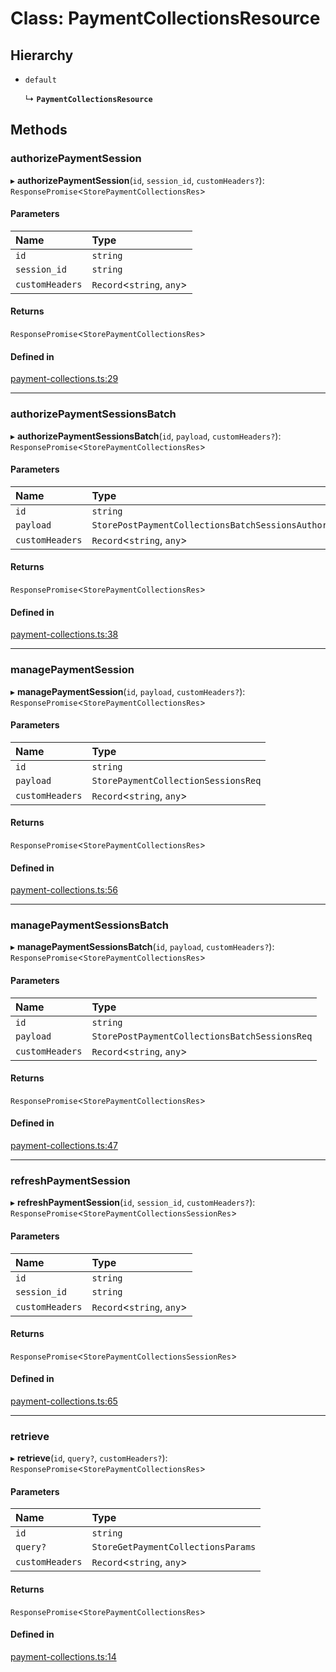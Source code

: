 # Class: PaymentCollectionsResource

## Hierarchy

- `default`

  ↳ **`PaymentCollectionsResource`**

## Methods

### authorizePaymentSession

▸ **authorizePaymentSession**(`id`, `session_id`, `customHeaders?`): `ResponsePromise`<`StorePaymentCollectionsRes`\>

#### Parameters

| Name | Type |
| :------ | :------ |
| `id` | `string` |
| `session_id` | `string` |
| `customHeaders` | `Record`<`string`, `any`\> |

#### Returns

`ResponsePromise`<`StorePaymentCollectionsRes`\>

#### Defined in

[payment-collections.ts:29](https://github.com/medusajs/medusa/blob/33df8122b/packages/medusa-js/src/resources/payment-collections.ts#L29)

___

### authorizePaymentSessionsBatch

▸ **authorizePaymentSessionsBatch**(`id`, `payload`, `customHeaders?`): `ResponsePromise`<`StorePaymentCollectionsRes`\>

#### Parameters

| Name | Type |
| :------ | :------ |
| `id` | `string` |
| `payload` | `StorePostPaymentCollectionsBatchSessionsAuthorizeReq` |
| `customHeaders` | `Record`<`string`, `any`\> |

#### Returns

`ResponsePromise`<`StorePaymentCollectionsRes`\>

#### Defined in

[payment-collections.ts:38](https://github.com/medusajs/medusa/blob/33df8122b/packages/medusa-js/src/resources/payment-collections.ts#L38)

___

### managePaymentSession

▸ **managePaymentSession**(`id`, `payload`, `customHeaders?`): `ResponsePromise`<`StorePaymentCollectionsRes`\>

#### Parameters

| Name | Type |
| :------ | :------ |
| `id` | `string` |
| `payload` | `StorePaymentCollectionSessionsReq` |
| `customHeaders` | `Record`<`string`, `any`\> |

#### Returns

`ResponsePromise`<`StorePaymentCollectionsRes`\>

#### Defined in

[payment-collections.ts:56](https://github.com/medusajs/medusa/blob/33df8122b/packages/medusa-js/src/resources/payment-collections.ts#L56)

___

### managePaymentSessionsBatch

▸ **managePaymentSessionsBatch**(`id`, `payload`, `customHeaders?`): `ResponsePromise`<`StorePaymentCollectionsRes`\>

#### Parameters

| Name | Type |
| :------ | :------ |
| `id` | `string` |
| `payload` | `StorePostPaymentCollectionsBatchSessionsReq` |
| `customHeaders` | `Record`<`string`, `any`\> |

#### Returns

`ResponsePromise`<`StorePaymentCollectionsRes`\>

#### Defined in

[payment-collections.ts:47](https://github.com/medusajs/medusa/blob/33df8122b/packages/medusa-js/src/resources/payment-collections.ts#L47)

___

### refreshPaymentSession

▸ **refreshPaymentSession**(`id`, `session_id`, `customHeaders?`): `ResponsePromise`<`StorePaymentCollectionsSessionRes`\>

#### Parameters

| Name | Type |
| :------ | :------ |
| `id` | `string` |
| `session_id` | `string` |
| `customHeaders` | `Record`<`string`, `any`\> |

#### Returns

`ResponsePromise`<`StorePaymentCollectionsSessionRes`\>

#### Defined in

[payment-collections.ts:65](https://github.com/medusajs/medusa/blob/33df8122b/packages/medusa-js/src/resources/payment-collections.ts#L65)

___

### retrieve

▸ **retrieve**(`id`, `query?`, `customHeaders?`): `ResponsePromise`<`StorePaymentCollectionsRes`\>

#### Parameters

| Name | Type |
| :------ | :------ |
| `id` | `string` |
| `query?` | `StoreGetPaymentCollectionsParams` |
| `customHeaders` | `Record`<`string`, `any`\> |

#### Returns

`ResponsePromise`<`StorePaymentCollectionsRes`\>

#### Defined in

[payment-collections.ts:14](https://github.com/medusajs/medusa/blob/33df8122b/packages/medusa-js/src/resources/payment-collections.ts#L14)
